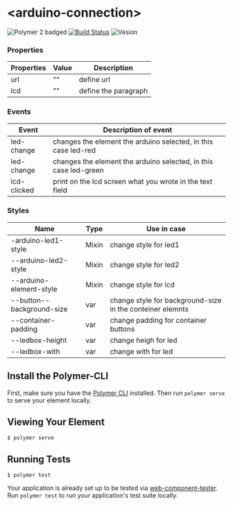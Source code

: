 # \<arduino-connection\>

![Polymer 2 badged](https://img.shields.io/badge/Polymer-2.x-green.svg)
[![Build Status](https://travis-ci.org/HAlejandro88/arduino-component.svg?branch=master)](https://travis-ci.org/HAlejandro88/arduino-component)
![Vesion](https://img.shields.io/dub/v/arduino.svg?colorB=purple&label=version&logo=arduino)

 ### Properties
     
| Properties | Value | Description          |   
|------------|-------|----------------------|
| url        | ""    | define url           |
| lcd        | ""    | define the paragraph |
      
      
 ### Events
     
| Event       | Description of event                                             |
|-------------|------------------------------------------------------------------|
| led-change  | changes the element the arduino selected, in this case led-red   |
| led-change  | changes the element the arduino selected, in this case led-green |
| lcd-clicked | print on the lcd screen what you wrote in the text field         |   

### Styles

| Name                      | Type  | Use in case                                               |
|---------------------------|-------|-----------------------------------------------------------|
| -arduino-led1-style       | Mixin | change  style for led1                                    |
| --arduino-led2-style      | Mixin | change  style for led2                                    |
| --arduino-element-style   | Mixin | change style for lcd                                      |
| --button--background-size | var   | change style for background-size in the conteiner elemnts |
| --container-padding       | var   | change padding for container  buttons                     |
| --ledbox-height           | var   | change heigh for led                                      |
| --ledbox-with             | var   | change with for led                                       |

## Install the Polymer-CLI

First, make sure you have the [Polymer CLI](https://www.npmjs.com/package/polymer-cli) installed. Then run `polymer serve` to serve your element locally.

## Viewing Your Element

```
$ polymer serve
```

## Running Tests

```
$ polymer test
```

Your application is already set up to be tested via [web-component-tester](https://github.com/Polymer/web-component-tester). Run `polymer test` to run your application's test suite locally.

